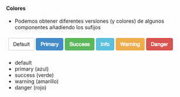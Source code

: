 #### Colores

- Podemos obtener diferentes versiones (y colores) de algunos componentes añadiendo los sufijos

![](assets/bootstrap.botones.colores.png)

- default
- primary (azul)
- success (verde)
- warning (amarillo)
- danger (rojo)
